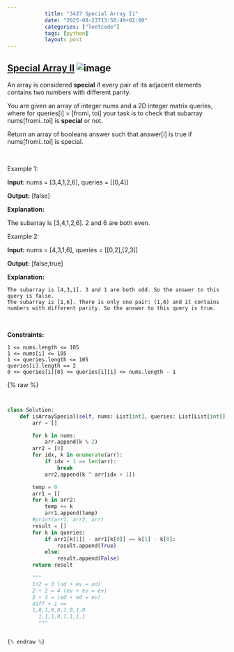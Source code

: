 ```yaml
---
            title: "3427 Special Array Ii"
            date: "2025-08-23T13:50:49+02:00"
            categories: ["leetcode"]
            tags: [python]
            layout: post
---
```

            
## [Special Array II](https://leetcode.com/problems/special-array-ii) ![image](https://img.shields.io/badge/Difficulty-Medium-orange)

An array is considered **special** if every pair of its adjacent elements contains two numbers with different parity.

You are given an array of integer nums and a 2D integer matrix queries, where for queries[i] = [fromi, toi] your task is to check that subarray nums[fromi..toi] is **special** or not.

Return an array of booleans answer such that answer[i] is true if nums[fromi..toi] is special.

 

Example 1:

**Input:** nums = [3,4,1,2,6], queries = [[0,4]]

**Output:** [false]

**Explanation:**

The subarray is [3,4,1,2,6]. 2 and 6 are both even.

Example 2:

**Input:** nums = [4,3,1,6], queries = [[0,2],[2,3]]

**Output:** [false,true]

**Explanation:**

	The subarray is [4,3,1]. 3 and 1 are both odd. So the answer to this query is false.
	The subarray is [1,6]. There is only one pair: (1,6) and it contains numbers with different parity. So the answer to this query is true.

 

**Constraints:**

	1 <= nums.length <= 105
	1 <= nums[i] <= 105
	1 <= queries.length <= 105
	queries[i].length == 2
	0 <= queries[i][0] <= queries[i][1] <= nums.length - 1

{% raw %}


```python


class Solution:
    def isArraySpecial(self, nums: List[int], queries: List[List[int]]) -> List[bool]:
        arr = []

        for k in nums:
            arr.append(k % 2)
        arr2 = [0]
        for idx, k in enumerate(arr):
            if idx + 1 == len(arr):
                break
            arr2.append(k ^ arr[idx + 1])

        temp = 0
        arr1 = []
        for k in arr2:
            temp += k
            arr1.append(temp)
        #print(arr1, arr2, arr)
        result = []
        for k in queries:
            if arr1[k[1]] - arr1[k[0]] == k[1] - k[0]:
                result.append(True)
            else:
                result.append(False)
        return result

        """ 
        1+2 = 3 (od + ev = od)
        2 + 2 = 4 (ev + ev = ev)
        3 + 3 = (od + od = ev)
        diff + 1 ==
        1,0,1,0,0,1,0,1,0
          1,1,1,0,1,1,1,1
          """


{% endraw %}
```
